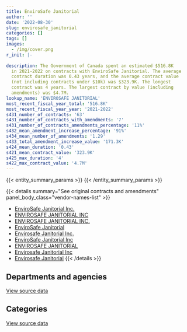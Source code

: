 ```yaml
---
title: EnviroSafe Janitorial
author: ''
date: '2022-08-30'
slug: envirosafe_janitorial
categories: []
tags: []
images:
  - /img/cover.png
r_init: |-
  
description: The Government of Canada spent an estimated $516.8K
  in 2021-2022 on contracts with EnviroSafe Janitorial. The average
  contract duration was 0.43 years, and the average contract value
  (not including contracts under $10k) was $323.9K. The longest
  contract was 4 years. The largest contract by value (including
  amendments) was $4.7M.
lookup_name: 'ENVIROSAFE JANITORIAL'
most_recent_fiscal_year_total: '516.8K'
most_recent_fiscal_year_year: '2021-2022'
s431_number_of_contracts: '63'
s431_number_of_contracts_with_amendments: '7'
s431_number_of_contracts_amendments_percentage: '11%'
s432_mean_amendment_increase_percentage: '91%'
s434_mean_number_of_amendments: '1.29'
s433_total_amendment_increase_value: '171.3K'
s424_mean_duration: '0.43'
s421_mean_contract_value: '323.9K'
s425_max_duration: '4'
s422_max_contract_value: '4.7M'
---
```


<script src="/rmarkdown-libs/htmlwidgets/htmlwidgets.js"></script>
<link href="/rmarkdown-libs/datatables-css/datatables-crosstalk.css" rel="stylesheet" />
<script src="/rmarkdown-libs/datatables-binding/datatables.js"></script>
<script src="/rmarkdown-libs/jquery/jquery-3.6.0.min.js"></script>
<link href="/rmarkdown-libs/dt-core-bootstrap/css/dataTables.bootstrap.min.css" rel="stylesheet" />
<link href="/rmarkdown-libs/dt-core-bootstrap/css/dataTables.bootstrap.extra.css" rel="stylesheet" />
<script src="/rmarkdown-libs/dt-core-bootstrap/js/jquery.dataTables.min.js"></script>
<script src="/rmarkdown-libs/dt-core-bootstrap/js/dataTables.bootstrap.min.js"></script>
<link href="/rmarkdown-libs/crosstalk/css/crosstalk.min.css" rel="stylesheet" />
<script src="/rmarkdown-libs/crosstalk/js/crosstalk.min.js"></script>
<script src="/rmarkdown-libs/htmlwidgets/htmlwidgets.js"></script>
<link href="/rmarkdown-libs/datatables-css/datatables-crosstalk.css" rel="stylesheet" />
<script src="/rmarkdown-libs/datatables-binding/datatables.js"></script>
<script src="/rmarkdown-libs/jquery/jquery-3.6.0.min.js"></script>
<link href="/rmarkdown-libs/dt-core-bootstrap/css/dataTables.bootstrap.min.css" rel="stylesheet" />
<link href="/rmarkdown-libs/dt-core-bootstrap/css/dataTables.bootstrap.extra.css" rel="stylesheet" />
<script src="/rmarkdown-libs/dt-core-bootstrap/js/jquery.dataTables.min.js"></script>
<script src="/rmarkdown-libs/dt-core-bootstrap/js/dataTables.bootstrap.min.js"></script>
<link href="/rmarkdown-libs/crosstalk/css/crosstalk.min.css" rel="stylesheet" />
<script src="/rmarkdown-libs/crosstalk/js/crosstalk.min.js"></script>

{{< entity_summary_params >}}
{{< /entity_summary_params >}}

{{< details summary="See original contracts and amendments" panel_body_class="vendor-names-list" >}}
- [EnviroSafe Janitorial Inc.](https://search.open.canada.ca/en/ct/?sort=contract_value_f%20desc&page=1&search_text=%22EnviroSafe%20Janitorial%20Inc.%22)
- [ENVIROSAFE JANITORIAL INC](https://search.open.canada.ca/en/ct/?sort=contract_value_f%20desc&page=1&search_text=%22ENVIROSAFE%20JANITORIAL%20INC%22)
- [ENVIROSAFE JANITORIAL INC.](https://search.open.canada.ca/en/ct/?sort=contract_value_f%20desc&page=1&search_text=%22ENVIROSAFE%20JANITORIAL%20INC.%22)
- [EnviroSafe Janitorial](https://search.open.canada.ca/en/ct/?sort=contract_value_f%20desc&page=1&search_text=%22EnviroSafe%20Janitorial%22)
- [Envirosafe Janitorial Inc.](https://search.open.canada.ca/en/ct/?sort=contract_value_f%20desc&page=1&search_text=%22Envirosafe%20Janitorial%20Inc.%22)
- [EnviroSafe Janitorial Inc](https://search.open.canada.ca/en/ct/?sort=contract_value_f%20desc&page=1&search_text=%22EnviroSafe%20Janitorial%20Inc%22)
- [ENVIROSAFE JANITORIAL](https://search.open.canada.ca/en/ct/?sort=contract_value_f%20desc&page=1&search_text=%22ENVIROSAFE%20JANITORIAL%22)
- [Envirosafe Janitorial Inc](https://search.open.canada.ca/en/ct/?sort=contract_value_f%20desc&page=1&search_text=%22Envirosafe%20Janitorial%20Inc%22)
- [Envirosafe Janitorial](https://search.open.canada.ca/en/ct/?sort=contract_value_f%20desc&page=1&search_text=%22Envirosafe%20Janitorial%22)
{{< /details >}}

## Departments and agencies

<div id="htmlwidget-1" style="width:100%;height:auto;" class="datatables html-widget"></div>
<script type="application/json" data-for="htmlwidget-1">{"x":{"style":"bootstrap","filter":"none","vertical":false,"data":[["<a href=\"/departments/aafc-aac/\">Agriculture and Agri-Food Canada<\/a>","<a href=\"/departments/cfia-acia/\">Canadian Food Inspection Agency<\/a>","<a href=\"/departments/dnd-mdn/\">National Defence<\/a>"],[65867.7,null,5531656.94],[159652.84,null,3337077.45],[159216.64,99948.08,5796856.97],[159216.64,112249.38,245294.18]],"container":"<table class=\"table table-striped table-hover row-border order-column display\">\n  <thead>\n    <tr>\n      <th>Department<\/th>\n      <th>2018-2019<\/th>\n      <th>2019-2020<\/th>\n      <th>2020-2021<\/th>\n      <th>2021-2022<\/th>\n    <\/tr>\n  <\/thead>\n<\/table>","options":{"order":[[4,"desc"]],"pageLength":10,"autoWidth":true,"columnDefs":[{"targets":1,"render":"function(data, type, row, meta) {\n    return type !== 'display' ? data : DTWidget.formatCurrency(data, \"$\", 2, 3, \",\", \".\", true, null);\n  }"},{"targets":2,"render":"function(data, type, row, meta) {\n    return type !== 'display' ? data : DTWidget.formatCurrency(data, \"$\", 2, 3, \",\", \".\", true, null);\n  }"},{"targets":3,"render":"function(data, type, row, meta) {\n    return type !== 'display' ? data : DTWidget.formatCurrency(data, \"$\", 2, 3, \",\", \".\", true, null);\n  }"},{"targets":4,"render":"function(data, type, row, meta) {\n    return type !== 'display' ? data : DTWidget.formatCurrency(data, \"$\", 2, 3, \",\", \".\", true, null);\n  }"},{"width":"16%","targets":[1,2,3,4]},{"className":"dt-right","targets":[1,2,3,4]}],"orderClasses":false}},"evals":["options.columnDefs.0.render","options.columnDefs.1.render","options.columnDefs.2.render","options.columnDefs.3.render"],"jsHooks":[]}</script>
<p class="text-right">
<a href="https://github.com/GoC-Spending/contracts-data/tree/main/data/out/vendors/envirosafe_janitorial/summary_by_fiscal_year_by_department.csv" class="source-data-link btn btn-link">View source data</a>
</p>

## Categories

<div id="htmlwidget-2" style="width:100%;height:auto;" class="datatables html-widget"></div>
<script type="application/json" data-for="htmlwidget-2">{"x":{"style":"bootstrap","filter":"none","vertical":false,"data":[["<a href=\"/categories/facilities_and_construction/\">Facilities and construction<\/a>","<a href=\"/categories/professional_services/\">Professional services<\/a>"],[5597524.65,null],[3496730.3,null],[6056021.69,null],[271466.02,245294.18]],"container":"<table class=\"table table-striped table-hover row-border order-column display\">\n  <thead>\n    <tr>\n      <th>Category<\/th>\n      <th>2018-2019<\/th>\n      <th>2019-2020<\/th>\n      <th>2020-2021<\/th>\n      <th>2021-2022<\/th>\n    <\/tr>\n  <\/thead>\n<\/table>","options":{"order":[[4,"desc"]],"dom":"t","pageLength":30,"autoWidth":true,"columnDefs":[{"targets":1,"render":"function(data, type, row, meta) {\n    return type !== 'display' ? data : DTWidget.formatCurrency(data, \"$\", 2, 3, \",\", \".\", true, null);\n  }"},{"targets":2,"render":"function(data, type, row, meta) {\n    return type !== 'display' ? data : DTWidget.formatCurrency(data, \"$\", 2, 3, \",\", \".\", true, null);\n  }"},{"targets":3,"render":"function(data, type, row, meta) {\n    return type !== 'display' ? data : DTWidget.formatCurrency(data, \"$\", 2, 3, \",\", \".\", true, null);\n  }"},{"targets":4,"render":"function(data, type, row, meta) {\n    return type !== 'display' ? data : DTWidget.formatCurrency(data, \"$\", 2, 3, \",\", \".\", true, null);\n  }"},{"width":"16%","targets":[1,2,3,4]},{"className":"dt-right","targets":[1,2,3,4]}],"orderClasses":false,"lengthMenu":[10,25,30,50,100]}},"evals":["options.columnDefs.0.render","options.columnDefs.1.render","options.columnDefs.2.render","options.columnDefs.3.render"],"jsHooks":[]}</script>
<p class="text-right">
<a href="https://github.com/GoC-Spending/contracts-data/tree/main/data/out/vendors/envirosafe_janitorial/summary_by_fiscal_year_by_category.csv" class="source-data-link btn btn-link">View source data</a>
</p>

